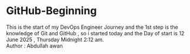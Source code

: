 # GitHub-Beginning
This is the start of my DevOps Engineer Journey and the 1st step is the knowledge of Git and GitHub , so i started today and the Day of start is 12 June 2025 , Thursday Midnight 2:12 am.
<br>
Author : Abdullah awan
